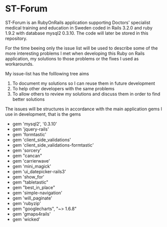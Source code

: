 ST-Forum
========

ST-Forum is an RubyOnRails application supporting Doctors' specialist medical training and education in Sweden coded 
in Rails 3.2.0 and ruby 1.9.2 with database mysql2 0.3.10. The code will later be stored in this repository.


For the time beeing only the issue list will be used to describe some of the more interesting problems I met
when developing this Ruby on Rails application, my solutions to those problems or the fixes I used 
as workarounds.

My issue-list has the folllowing tree aims

1. To document my solutions so I can reuse them in future development
2. To help other developers with the same problems
3. To allow others to review my solutions and discuss them in order to find better solutions

The issues will be structures in accordance with the main application gems I use in development, that is the gems

* gem 'mysql2', '0.3.10'
* gem 'jquery-rails'
* gem 'formtastic'
* gem 'client_side_validations'
* gem 'client_side_validations-formtastic'
* gem 'sorcery'
* gem "cancan"
* gem 'carrierwave'
* gem 'mini_magick'
* gem 'ui_datepicker-rails3'
* gem 'show_for'
* gem "tabletastic"
* gem "best_in_place"
* gem 'simple-navigation'
* gem 'will_paginate'
* gem 'rubyzip'
* gem "googlecharts", "~> 1.6.8"
* gem 'gmaps4rails'
* gem 'wicked'

